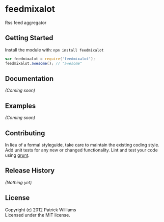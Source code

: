 # feedmixalot

Rss feed aggregator

## Getting Started
Install the module with: `npm install feedmixalot`

```javascript
var feedmixalot = require('feedmixalot');
feedmixalot.awesome(); // "awesome"
```

## Documentation
_(Coming soon)_

## Examples
_(Coming soon)_

## Contributing
In lieu of a formal styleguide, take care to maintain the existing coding style. Add unit tests for any new or changed functionality. Lint and test your code using [grunt](https://github.com/gruntjs/grunt).

## Release History
_(Nothing yet)_

## License
Copyright (c) 2012 Patrick Williams  
Licensed under the MIT license.
